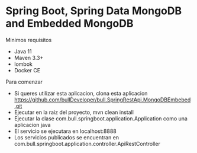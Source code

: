 # Spring Boot, Spring Data MongoDB and Embedded MongoDB
Minimos requisitos
- Java 11
- Maven 3.3+
- lombok
- Docker CE

Para comenzar
- Si queres utilizar esta aplicacion, clona esta aplicacion https://github.com/bullDeveloper/bull.SpringRestApi.MongoDBEmbebed.git
- Ejecutar en la raiz del proyecto, mvn clean install
- Ejecutar la clase com.bull.springboot.application.Application como una aplicacion java
- El servicio se ejecutara en localhost:8888
- Los servicios publicados se encuentran en com.bull.springboot.application.controller.ApiRestController


